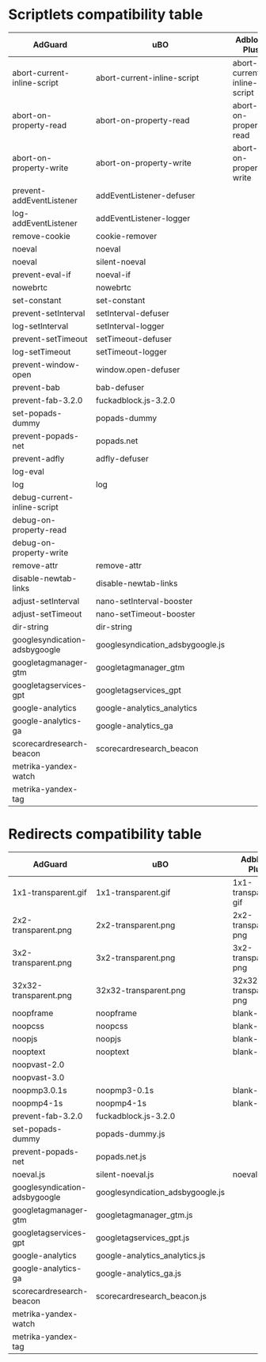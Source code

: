 # <a id="scriptlets"></a> Scriptlets compatibility table

| AdGuard | uBO | Adblock Plus |
|--|--|--|
| abort-current-inline-script | abort-current-inline-script | abort-current-inline-script |
| abort-on-property-read | abort-on-property-read | abort-on-property-read |
| abort-on-property-write | abort-on-property-write | abort-on-property-write |
| prevent-addEventListener | addEventListener-defuser |  |
| log-addEventListener | addEventListener-logger |  |
| remove-cookie | cookie-remover |  |
| noeval | noeval |  |
| noeval | silent-noeval |  |
| prevent-eval-if | noeval-if |  |
| nowebrtc | nowebrtc |  |
| set-constant | set-constant |  |
| prevent-setInterval | setInterval-defuser |  |
| log-setInterval | setInterval-logger |  |
| prevent-setTimeout | setTimeout-defuser |  |
| log-setTimeout | setTimeout-logger |  |
| prevent-window-open | window.open-defuser |  |
| prevent-bab | bab-defuser |  |
| prevent-fab-3.2.0 | fuckadblock.js-3.2.0 |  |
| set-popads-dummy | popads-dummy |  |
| prevent-popads-net | popads.net |  |
| prevent-adfly | adfly-defuser |  |
| log-eval |  |  |
| log | log |  |
| debug-current-inline-script |  |  |
| debug-on-property-read |  |  |
| debug-on-property-write |  |  |
| remove-attr | remove-attr |  |
| disable-newtab-links | disable-newtab-links |  |
| adjust-setInterval | nano-setInterval-booster |  |
| adjust-setTimeout | nano-setTimeout-booster |  |
| dir-string | dir-string |  |
| googlesyndication-adsbygoogle | googlesyndication_adsbygoogle.js |  |
| googletagmanager-gtm | googletagmanager_gtm |  |
| googletagservices-gpt | googletagservices_gpt |  |
| google-analytics | google-analytics_analytics |  |
| google-analytics-ga | google-analytics_ga |  |
| scorecardresearch-beacon | scorecardresearch_beacon |  |
| metrika-yandex-watch |  |  |
| metrika-yandex-tag |  |  |


# <a id="scriptlets"></a> Redirects compatibility table

| AdGuard | uBO | Adblock Plus |
|--|--|--|
| 1x1-transparent.gif | 1x1-transparent.gif | 1x1-transparent-gif |
| 2x2-transparent.png | 2x2-transparent.png | 2x2-transparent-png |
| 3x2-transparent.png | 3x2-transparent.png | 3x2-transparent-png |
| 32x32-transparent.png | 32x32-transparent.png | 32x32-transparent-png |
| noopframe | noopframe | blank-html |
| noopcss | noopcss | blank-css |
| noopjs | noopjs | blank-js |
| nooptext | nooptext | blank-text |
| noopvast-2.0 |  |  |
| noopvast-3.0 |  |  |
| noopmp3.0.1s | noopmp3-0.1s | blank-mp3 |
| noopmp4-1s | noopmp4-1s | blank-mp4 |
| prevent-fab-3.2.0 | fuckadblock.js-3.2.0 |  |
| set-popads-dummy | popads-dummy.js |  |
| prevent-popads-net | popads.net.js |  |
| noeval.js | silent-noeval.js | noeval |
| googlesyndication-adsbygoogle | googlesyndication_adsbygoogle.js |  |
| googletagmanager-gtm | googletagmanager_gtm.js |  |
| googletagservices-gpt | googletagservices_gpt.js |  |
| google-analytics | google-analytics_analytics.js |  |
| google-analytics-ga | google-analytics_ga.js |  |
| scorecardresearch-beacon | scorecardresearch_beacon.js |  |
| metrika-yandex-watch |  |  |
| metrika-yandex-tag |  |  |
